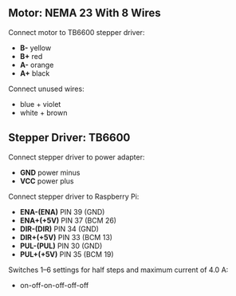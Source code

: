 ## Motor: NEMA 23 With 8 Wires

Connect motor to TB6600 stepper driver:

- **B-** yellow
- **B+** red
- **A-** orange
- **A+** black

Connect unused wires:

- blue + violet
- white + brown

## Stepper Driver: TB6600

Connect stepper driver to power adapter:

- **GND** power minus
- **VCC** power plus

Connect stepper driver to Raspberry Pi:

- **ENA-(ENA)** PIN 39 (GND)
- **ENA+(+5V)** PIN 37 (BCM 26)
- **DIR-(DIR)** PIN 34 (GND)
- **DIR+(+5V)** PIN 33 (BCM 13)
- **PUL-(PUL)** PIN 30 (GND)
- **PUL+(+5V)** PIN 35 (BCM 19)

Switches 1–6 settings for half steps and maximum current of 4.0 A:

- on-off-on-off-off-off
